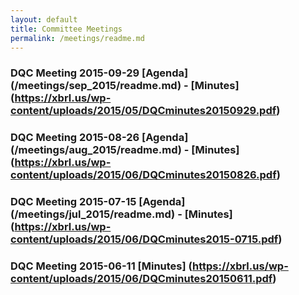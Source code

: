 ```yaml
---
layout: default
title: Committee Meetings
permalink: /meetings/readme.md
---
```

### DQC Meeting 2015-09-29 [Agenda] (/meetings/sep_2015/readme.md) - [Minutes] (https://xbrl.us/wp-content/uploads/2015/05/DQCminutes20150929.pdf)
### DQC Meeting 2015-08-26 [Agenda] (/meetings/aug_2015/readme.md) - [Minutes] (https://xbrl.us/wp-content/uploads/2015/06/DQCminutes20150826.pdf)
### DQC Meeting 2015-07-15 [Agenda] (/meetings/jul_2015/readme.md) - [Minutes] (https://xbrl.us/wp-content/uploads/2015/06/DQCminutes2015-0715.pdf)
### DQC Meeting 2015-06-11 [Minutes] (https://xbrl.us/wp-content/uploads/2015/06/DQCminutes20150611.pdf)
